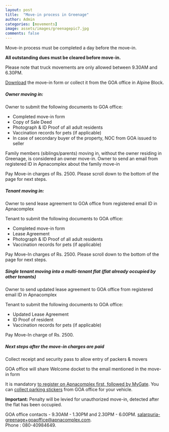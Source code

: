 ```yaml
---
layout: post
title:  "Move-in process in Greenage"
author: Admin
categories: [movements]
image: assets/images/greenagepic7.jpg
comments: false
---
```


Move-in process must be completed a day before the move-in.  

**All outstanding dues must be cleared before move-in.**  

Please note that truck movements are only allowed between 9.30AM and 6.30PM.  

<a target="_blank" href="https://drive.google.com/file/d/1kQPqDrCo1iCklCM6XU6luaVg1izZpx-D/view?usp=sharing"> Download</a> the move-in form or collect it from the GOA office in Alpine Block.


##### Owner moving in:  

Owner to submit the following documents to GOA office: 
- Completed move-in form 
- Copy of Sale Deed
- Photograph & ID Proof of all adult residents
- Vaccination records for pets (if applicable)
- In case of secondary buyer of the property, NOC from GOA issued to seller 

Family members (siblings/parents) moving in, without the owner residing in Greenage, is considered an owner move-in.  Owner to send an email from registered ID in Apnacomplex about the family move-in

Pay Move-in charges of Rs. 2500. Please scroll down to the bottom of the page for next steps.

##### Tenant moving in: 

Owner to send lease agreement to GOA office from registered email ID in Apnacomplex 

Tenant to submit the following documents to GOA office: 
- Completed move-in form 
- Lease Agreement
- Photograph & ID Proof of all adult residents
- Vaccination records for pets (if applicable)

Pay Move-In charges of Rs. 2500. Please scroll down to the bottom of the page for next steps.

##### Single tenant moving into a multi-tenant flat (flat already occupied by other tenants)

Owner to send updated lease agreement to GOA office from registered email ID in Apnacomplex 

Tenant to submit the following documents to GOA office: 
- Updated Lease Agreement
- ID Proof of resident
- Vaccination records for pets (if applicable)

Pay Move-In charge of Rs. 2500. 

##### Next steps after the move-in charges are paid

Collect receipt and security pass to allow entry of packers & movers

GOA office will share Welcome docket to the email mentioned in the move-in form

It is mandatory <a href="{{ site.baseurl }}/registration/">to register on Apnacomplex first, followed by MyGate</a>. You can <a href="{{ site.baseurl }}/stickers/"> collect parking stickers</a> from GOA office for your vehicle. 

**Important:** Penalty will be levied for unauthorized move-in, detected after the flat has been occupied. 

GOA office contacts - 9.30AM - 1.30PM and 2.30PM - 6.00PM.  salarpuria-greenage+goaoffice@apnacomplex.com.  
Phone : 080-40984649.  
